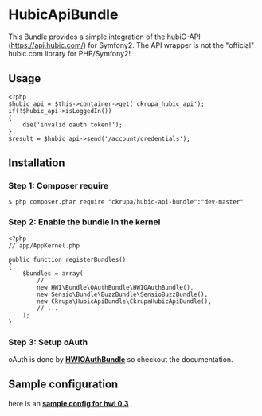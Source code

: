 HubicApiBundle
================

This Bundle provides a simple integration of the hubiC-API (https://api.hubic.com/) for Symfony2.
The API wrapper is not the "official" hubic.com library for PHP/Symfony2!

## Usage

    <?php
    $hubic_api = $this->container->get('ckrupa_hubic_api');
    if(!$hubic_api->isLoggedIn())
    {
        die('invalid oauth token!');
    }
    $result = $hubic_api->send('/account/credentials');


## Installation

### Step 1: Composer require

    $ php composer.phar require "ckrupa/hubic-api-bundle":"dev-master"

### Step 2: Enable the bundle in the kernel

    <?php
    // app/AppKernel.php

    public function registerBundles()
    {
        $bundles = array(
            // ...
            new HWI\Bundle\OAuthBundle\HWIOAuthBundle(),
            new Sensio\Bundle\BuzzBundle\SensioBuzzBundle(),
            new Ckrupa\HubicApiBundle\CkrupaHubicApiBundle(),
            // ...
        );
    }

### Step 3: Setup oAuth

oAuth is done by [__HWIOAuthBundle__](https://github.com/hwi/HWIOAuthBundle) so checkout the documentation.

## Sample configuration

here is an [__sample config for hwi 0.3__](https://github.com/Christian-Krupa/HubicApiBundle/blob/master/Resources/doc/sample_hwi_0_3_config.md)
